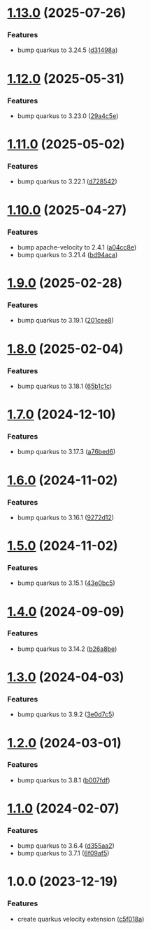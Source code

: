 # [1.13.0](https://github.com/CycriLabs/quarkus-velocity/compare/1.12.0...1.13.0) (2025-07-26)


### Features

* bump quarkus to 3.24.5 ([d31498a](https://github.com/CycriLabs/quarkus-velocity/commit/d31498af536519cc16ce4adfd63d9eca99407f10))

# [1.12.0](https://github.com/CycriLabs/quarkus-velocity/compare/1.11.0...1.12.0) (2025-05-31)


### Features

* bump quarkus to 3.23.0 ([29a4c5e](https://github.com/CycriLabs/quarkus-velocity/commit/29a4c5e7163247cb2d44d5d05c5628ea5894a5dd))

# [1.11.0](https://github.com/CycriLabs/quarkus-velocity/compare/1.10.0...1.11.0) (2025-05-02)


### Features

* bump quarkus to 3.22.1 ([d728542](https://github.com/CycriLabs/quarkus-velocity/commit/d72854281c8fa2c117b9713bb19ffc7f5556408f))

# [1.10.0](https://github.com/CycriLabs/quarkus-velocity/compare/1.9.0...1.10.0) (2025-04-27)


### Features

* bump apache-velocity to 2.4.1 ([a04cc8e](https://github.com/CycriLabs/quarkus-velocity/commit/a04cc8e4ba8411ba3042231a903b9f92c2f78cd7))
* bump quarkus to 3.21.4 ([bd94aca](https://github.com/CycriLabs/quarkus-velocity/commit/bd94acad661c431064b4f00dca61f9ce5f5dc44f))

# [1.9.0](https://github.com/CycriLabs/quarkus-velocity/compare/1.8.0...1.9.0) (2025-02-28)


### Features

* bump quarkus to 3.19.1 ([201cee8](https://github.com/CycriLabs/quarkus-velocity/commit/201cee8d8dc4f7e57c3ec3b94765a955426c0e98))

# [1.8.0](https://github.com/CycriLabs/quarkus-velocity/compare/1.7.0...1.8.0) (2025-02-04)


### Features

* bump quarkus to 3.18.1 ([65b1c1c](https://github.com/CycriLabs/quarkus-velocity/commit/65b1c1c5e35ff3dca551b93e775145b970fd9fcc))

# [1.7.0](https://github.com/CycriLabs/quarkus-velocity/compare/1.6.0...1.7.0) (2024-12-10)


### Features

* bump quarkus to 3.17.3 ([a76bed6](https://github.com/CycriLabs/quarkus-velocity/commit/a76bed607ef34da04c1fcd1793dcca0740130a5e))

# [1.6.0](https://github.com/CycriLabs/quarkus-velocity/compare/1.5.0...1.6.0) (2024-11-02)


### Features

* bump quarkus to 3.16.1 ([9272d12](https://github.com/CycriLabs/quarkus-velocity/commit/9272d12a66ffd22190613e5337000618536ee2cf))

# [1.5.0](https://github.com/CycriLabs/quarkus-velocity/compare/1.4.0...1.5.0) (2024-11-02)


### Features

* bump quarkus to 3.15.1 ([43e0bc5](https://github.com/CycriLabs/quarkus-velocity/commit/43e0bc59d966dd5201d11f30ae2a8fec854c0b87))

# [1.4.0](https://github.com/CycriLabs/quarkus-velocity/compare/1.3.0...1.4.0) (2024-09-09)


### Features

* bump quarkus to 3.14.2 ([b26a8be](https://github.com/CycriLabs/quarkus-velocity/commit/b26a8beea5f629324bbf239a7e628d9a999a86d7))

# [1.3.0](https://github.com/CycriLabs/quarkus-velocity/compare/1.2.0...1.3.0) (2024-04-03)


### Features

* bump quarkus to 3.9.2 ([3e0d7c5](https://github.com/CycriLabs/quarkus-velocity/commit/3e0d7c541436eb93d2071b16ca970d51fc0d69ce))

# [1.2.0](https://github.com/CycriLabs/quarkus-velocity/compare/1.1.0...1.2.0) (2024-03-01)


### Features

* bump quarkus to 3.8.1 ([b007fdf](https://github.com/CycriLabs/quarkus-velocity/commit/b007fdf26d38a12650974e9043577ecf4964bb4a))

# [1.1.0](https://github.com/CycriLabs/quarkus-velocity/compare/1.0.0...1.1.0) (2024-02-07)


### Features

* bump quarkus to 3.6.4 ([d355aa2](https://github.com/CycriLabs/quarkus-velocity/commit/d355aa2519dfa6467ec3ded1a21c47c3c9b5e5d0))
* bump quarkus to 3.7.1 ([6f09af5](https://github.com/CycriLabs/quarkus-velocity/commit/6f09af58bb54838aa376503ff3751bb58f6c62d5))

# 1.0.0 (2023-12-19)


### Features

* create quarkus velocity extension ([c5f018a](https://github.com/CycriLabs/quarkus-velocity/commit/c5f018ab6eec29909bff41a0581bd0b46f4c59fe))
